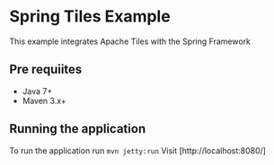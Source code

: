 # Spring Tiles Example
This example integrates Apache Tiles with the Spring Framework

## Pre requiites
- Java 7+
- Maven 3.x+

## Running the application
To run the application run `mvn jetty:run`
Visit [http://localhost:8080/]